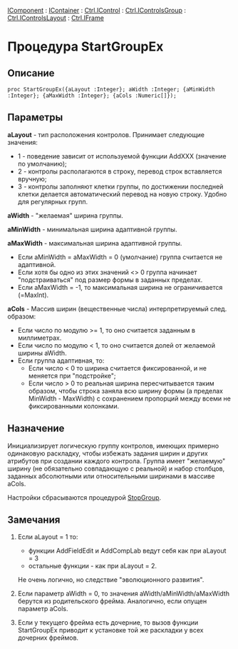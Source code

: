 ﻿---
Link: .Ctrl.IFrame.@StartGroupEx
---

[IComponent](topic:Com.Custom.ComClasses.IComponent.Default) :
[IContainer](topic:Com.Custom.ComClasses.IContainer.Default) :
[Ctrl.IControl](topic:Com.Custom.ComClasses.Ctrl.IControl.Default) :
[Ctrl.IControlsGroup](topic:Com.Custom.ComClasses.Ctrl.IControlsGroup.Default) :
[Ctrl.IControlsLayout](topic:Com.Custom.ComClasses.Ctrl.IControlsLayout.Default) :
[Ctrl.IFrame](Default)

# Процедура StartGroupEx

## Описание

    proc StartGroupEx({aLayout :Integer}; aWidth :Integer; {aMinWidth :Integer}; {aMaxWidth :Integer}; {aCols :Numeric[]});

## Параметры

**aLayout** - тип расположения контролов. Принимает следующие значения:

* 1 - поведение зависит от используемой функции AddXXX (значение по умолчанию);
* 2 - контролы располагаются в строку, перевод строк вставляется вручную;
* 3 - контролы заполняют клетки группы, по достижении последней клетки делается
      автоматический перевод на новую строку. Удобно для регулярных групп.

**aWidth** - "желаемая" ширина группы.

**aMinWidth** - минимальная ширина адаптивной группы.

**aMaxWidth** - максимальная ширина адаптивной группы.

* Если aMinWidth = aMaxWidth = 0 (умолчание) группа считается не адаптивной.
* Если хотя бы одно из этих значений <> 0 группа начинает "подстраиваться"
  под размер формы в заданных пределах.
* Если aMaxWidth = -1, то максимальная ширина не ограничивается (=MaxInt).

**aCols** - Массив ширин (вещественные числа) интерпретируемый след. образом:

* Если число по модулю >= 1, то оно считается заданным в миллиметрах.
* Если число по модулю < 1, то оно считается долей от желаемой ширины aWidth.
* Если группа адаптивная, то:
    * Если число < 0 то ширина считается фиксированной, и не меняется при "подстройке";
    * Если число > 0 то реальная ширина пересчитывается таким образом, чтобы строка
      заняла всю ширину формы (а пределах MinWidth - MaxWidth) с сохранением
      пропорций между всеми не фиксированными колонками.


## Назначение

Инициализирует логическую группу контролов, имеющих примерно одинаковую раскладку,
чтобы избежать задания ширин и других атрибутов при создании каждого контрола.
Группа имеет "желаемую" ширину (не обязательно совпадающую с реальной) и набор
столбцов, заданных абсолютными или относительными ширинами в массиве aCols.

Настройки сбрасываются процедурой [StopGroup](StopGroup).

## Замечания

1. Если aLayout = 1 то:
    * функции AddFieldEdit и AddCompLab ведут себя как при aLayout = 3
    * остальные функции - как при aLayout = 2.

   Не очень логично, но следствие "эволюционного развития".

2. Если параметр aWidth = 0, то значения aWidth/aMinWidth/aMaxWidth берутся
   из родительского фрейма. Аналогично, если опущен параметр aCols.

3. Если у текущего фрейма есть дочерние, то вызов функции StartGroupEx
   приводит к установке той же раскладки у всех дочерних фреймов.